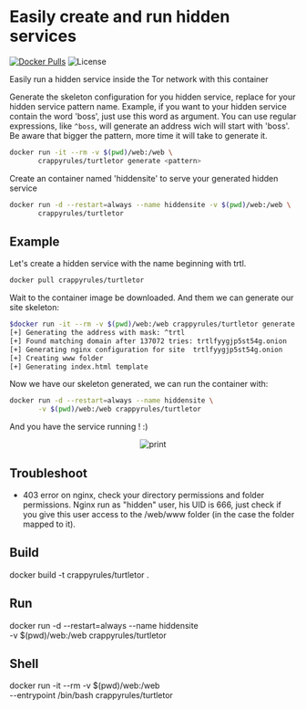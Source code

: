 # Easily create and run hidden services
[![Docker Pulls](https://img.shields.io/docker/pulls/crappyrules/turtletor.svg?style=plastic)](https://hub.docker.com/r/crappyrules/turtletor/)
![License](https://img.shields.io/badge/License-GPL-blue.svg?style=plastic)


Easily run a hidden service inside the Tor network with this container


Generate the skeleton configuration for you hidden service, replace <pattern> for your hidden service pattern name.
Example, if you want to your hidden service contain the word 'boss', just use this word as argument. You can use regular expressions, like ```^boss```, will generate an address wich will start with 'boss'. Be aware that bigger the pattern, more time it will take to generate it.

```sh
docker run -it --rm -v $(pwd)/web:/web \
       crappyrules/turtletor generate <pattern>
```


Create an container named 'hiddensite' to serve your generated hidden service

```sh
docker run -d --restart=always --name hiddensite -v $(pwd)/web:/web \
       crappyrules/turtletor
```

## Example

Let's create a hidden service with the name beginning with trtl.

```sh
docker pull crappyrules/turtletor
```

Wait to the container image be downloaded. And them we can generate our site skeleton:

```sh
$docker run -it --rm -v $(pwd)/web:/web crappyrules/turtletor generate ^trtl
[+] Generating the address with mask: ^trtl
[+] Found matching domain after 137072 tries: trtlfyygjp5st54g.onion
[+] Generating nginx configuration for site  trtlfyygjp5st54g.onion
[+] Creating www folder
[+] Generating index.html template
```

Now we have our skeleton generated, we can run the container with:

```sh
docker run -d --restart=always --name hiddensite \
       -v $(pwd)/web:/web crappyrules/turtletor
```

And you have the service running ! :)

<p align="center">
  <img src="https://github.com/crappyrules/turtletor/raw/master/print.png" alt="print"/>
  </p>

## Troubleshoot

 - 403 error on nginx, check your directory permissions and folder permissions. Nginx run as "hidden" user, his UID is 666, just check if you give this user access to the /web/www folder (in the case the folder mapped to it).

## Build

docker build -t crappyrules/turtletor .

## Run

docker run -d --restart=always --name hiddensite \
       -v $(pwd)/web:/web crappyrules/turtletor

## Shell

docker run -it --rm -v $(pwd)/web:/web \
       --entrypoint /bin/bash crappyrules/turtletor
